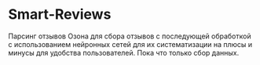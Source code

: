 # Smart-Reviews

Парсинг отзывов Озона для сбора отзывов с последующей обработкой с использованием нейронных сетей для их систематизации на плюсы и минусы для удобства пользователей. Пока что только сбор данных.
